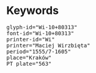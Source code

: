 # Keywords
<pre>
glyph-id="Wi-10+80313"
font-id="Wi-10+80313"
printer-id="Wi"
printer="Maciej Wirzbięta"
period="1555/7-1605"
place="Kraków"
PT plate="563"
</pre>
